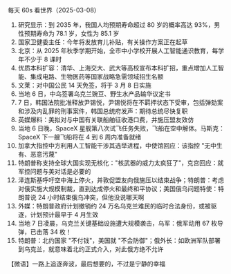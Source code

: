 每天 60s 看世界（2025-03-08）

1. 研究显示：到 2035 年，我国人均预期寿命超过 80 岁的概率高达 93%，男性预期寿命为 78.1 岁，女性为 85.1 岁
2. 国家卫健委主任：今年将发放育儿补贴，有关操作方案正在起草
3. 北京：从 2025 年秋季学期开始，全市中小学校开展人工智能通识教育，每学年不少于 8 课时
4. 优质本科扩容：清华、上海交大、武大等高校宣布本科扩招，重点增加人工智能、集成电路、生物医药等国家战略急需领域招生名额
5. 文莱：对中国公民 14 天免签，将于 3 月 8 日实施
6. 当地 6 日，中乌签署乌克兰豌豆、野生水产品输华议定书
7. 7 日，韩国法院批准释放尹锡悦，尹锡悦将在不羁押状态下受审，包括弹劾案和涉及内乱罪的刑事案件，韩国总统府发声：期待总统尽快复职
8. 英媒爆料：美拟对与中国有关联船舶征收港口费，并施压盟友效仿
9. 当地 6 日晚，SpaceX 星舰第八次试飞任务失败，飞船在空中解体。马斯克：SpaceX 下一艘飞船将在 4 到 6 周内准备就绪
10. 加拿大指控中方利用人工智能干涉其选举进程，中使馆回应：该指控 "无中生有、恶意污蔑"
11. 特朗普称支持全球大国实现无核化："核武器的威力太疯狂了"，克宫回应：就军控问题与美对话是必要的
12. 泽连斯基呼吁空中海上停火，并敦促盟友向俄施压以结束战争；特朗普：考虑对俄实施大规模制裁，直到达成停火和最终和平协议；美国俄乌问题特使：特朗普说 24 小时结束俄乌冲突，但他没说哪天啊
13. 外媒：特朗普政府计划撤销约 24 万名乌克兰难民的临时合法身份，或被驱逐，计划预计最早于 4 月生效
14. 当地 7 日凌晨，乌克兰关键基础设施遭大规模袭击，乌军：俄军动用 67 枚导弹，已击落 34 枚！
15. 特朗普：北约国家 "不付钱"，美国就 "不会防御"；俄外长：如欧洲军队部署到乌克兰，就意味着北约正式介入，对此俄方绝不允许

【微语】一路上追逐奔波，最后想要的，不过是宁静的幸福